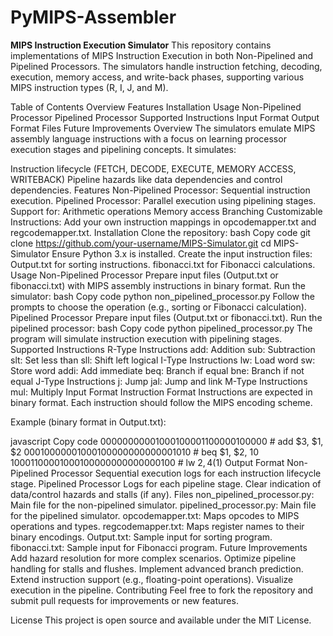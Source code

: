# PyMIPS-Assembler

**MIPS Instruction Execution Simulator**
This repository contains implementations of MIPS Instruction Execution in both Non-Pipelined and Pipelined Processors. The simulators handle instruction fetching, decoding, execution, memory access, and write-back phases, supporting various MIPS instruction types (R, I, J, and M).

Table of Contents
Overview
Features
Installation
Usage
Non-Pipelined Processor
Pipelined Processor
Supported Instructions
Input Format
Output Format
Files
Future Improvements
Overview
The simulators emulate MIPS assembly language instructions with a focus on learning processor execution stages and pipelining concepts. It simulates:

Instruction lifecycle (FETCH, DECODE, EXECUTE, MEMORY ACCESS, WRITEBACK)
Pipeline hazards like data dependencies and control dependencies.
Features
Non-Pipelined Processor: Sequential instruction execution.
Pipelined Processor: Parallel execution using pipelining stages.
Support for:
Arithmetic operations
Memory access
Branching
Customizable Instructions: Add your own instruction mappings in opcodemapper.txt and regcodemapper.txt.
Installation
Clone the repository:
bash
Copy code
git clone https://github.com/your-username/MIPS-Simulator.git
cd MIPS-Simulator
Ensure Python 3.x is installed.
Create the input instruction files:
Output.txt for sorting instructions.
fibonacci.txt for Fibonacci calculations.
Usage
Non-Pipelined Processor
Prepare input files (Output.txt or fibonacci.txt) with MIPS assembly instructions in binary format.
Run the simulator:
bash
Copy code
python non_pipelined_processor.py
Follow the prompts to choose the operation (e.g., sorting or Fibonacci calculation).
Pipelined Processor
Prepare input files (Output.txt or fibonacci.txt).
Run the pipelined processor:
bash
Copy code
python pipelined_processor.py
The program will simulate instruction execution with pipelining stages.
Supported Instructions
R-Type Instructions
add: Addition
sub: Subtraction
slt: Set less than
sll: Shift left logical
I-Type Instructions
lw: Load word
sw: Store word
addi: Add immediate
beq: Branch if equal
bne: Branch if not equal
J-Type Instructions
j: Jump
jal: Jump and link
M-Type Instructions
mul: Multiply
Input Format
Instruction Format
Instructions are expected in binary format. Each instruction should follow the MIPS encoding scheme.

Example (binary format in Output.txt):

javascript
Copy code
00000000001000100001100000100000  # add $3, $1, $2
00010000001000100000000000001010  # beq $1, $2, 10
10001100001000100000000000000100  # lw $2, 4($1)
Output Format
Non-Pipelined Processor
Sequential execution logs for each instruction lifecycle stage.
Pipelined Processor
Logs for each pipeline stage.
Clear indication of data/control hazards and stalls (if any).
Files
non_pipelined_processor.py: Main file for the non-pipelined simulator.
pipelined_processor.py: Main file for the pipelined simulator.
opcodemapper.txt: Maps opcodes to MIPS operations and types.
regcodemapper.txt: Maps register names to their binary encodings.
Output.txt: Sample input for sorting program.
fibonacci.txt: Sample input for Fibonacci program.
Future Improvements
Add hazard resolution for more complex scenarios.
Optimize pipeline handling for stalls and flushes.
Implement advanced branch prediction.
Extend instruction support (e.g., floating-point operations).
Visualize execution in the pipeline.
Contributing
Feel free to fork the repository and submit pull requests for improvements or new features.

License
This project is open source and available under the MIT License.
